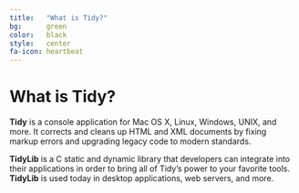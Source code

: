 ```yaml
---
title:   "What is Tidy?"
bg:      green
color:   black
style:   center
fa-icon: heartbeat
---
```


What is Tidy?
=============

**Tidy** is a console application for Mac OS X, Linux, Windows, UNIX, and more.
It corrects and cleans up HTML and XML documents by fixing markup errors and
upgrading legacy code to modern standards.

**TidyLib** is a C static and dynamic library that developers can integrate into
their applications in order to bring all of Tidy’s power to your favorite tools.
**TidyLib** is used today in desktop applications, web servers, and more.
